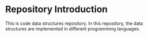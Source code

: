 # Repository Introduction

This is code data structures repository. In this repository, the data structures are implemented in different programming languages.